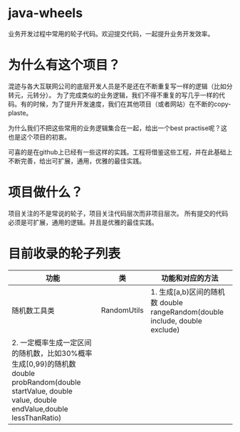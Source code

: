 # java-wheels
业务开发过程中常用的轮子代码。欢迎提交代码，一起提升业务开发效率。
# 为什么有这个项目？
混迹与各大互联网公司的底层开发人员是不是还在不断重复写一样的逻辑（比如分转元，元转分）。
为了完成类似的业务逻辑，我们不得不重复的写几乎一样的代码。有的时候，为了提升开发速度，我们在其他项目（或者网站）在不断的copy-plaste。

为什么我们不把这些常用的业务逻辑集合在一起，给出一个best practise呢？这也是这个项目的初衷。

可喜的是在github上已经有一些这样的实践。工程将借鉴这些工程，并在此基础上不断完善，给出可扩展，通用，优雅的最佳实践。

# 项目做什么？
项目关注的不是常说的轮子，项目关注代码层次而非项目层次。
所有提交的代码必须是可扩展，通用的逻辑。并且是优雅的最佳实践。

# 目前收录的轮子列表

| 功能 | 类 | 功能和对应的方法 |
|-------------|-----------------|-------------------|
| 随机数工具类 | RandomUtils    | 1. 生成[a,b)区间的随机数   double rangeRandom(double include, double exclude) <br/> 
2. 一定概率生成一定区间的随机数，比如30%概率生成[0,99)的随机数 double probRandom(double startValue, double value, double endValue,double lessThanRatio)<br/> |
